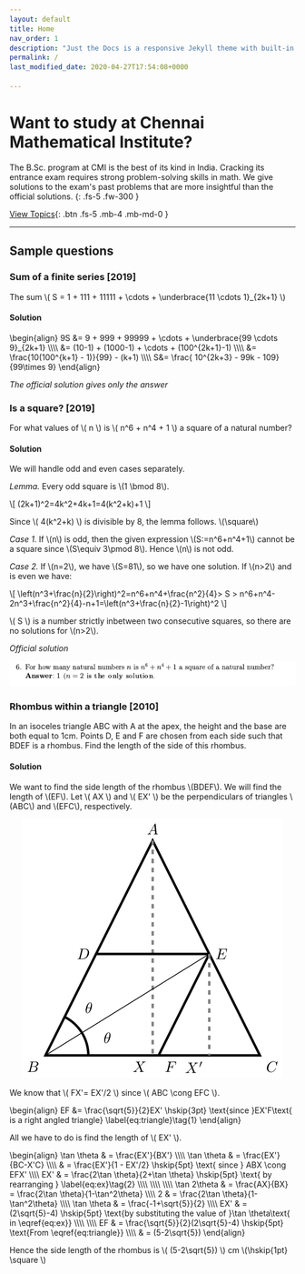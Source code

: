 ```yaml
---
layout: default
title: Home
nav_order: 1
description: "Just the Docs is a responsive Jekyll theme with built-in search that is easily customizable and hosted on GitHub Pages."
permalink: /
last_modified_date: 2020-04-27T17:54:08+0000

---
```


# Want to study at Chennai Mathematical Institute?

The B.Sc. program at CMI is the best of its kind in India. Cracking its entrance exam requires strong problem-solving skills in math.
We give solutions to the exam's past problems that are more insightful than the official solutions.
{: .fs-5 .fw-300 }

[View Topics](/docs/topics){: .btn .fs-5 .mb-4 .mb-md-0 }

---


## Sample questions


### Sum of a finite series [2019]

The sum \\( S = 1 + 111 + 11111 + \cdots + \underbrace{11 \cdots 1}_{2k+1} \\)


#### Solution


\begin{align}
9S &= 9 + 999 + 99999 + \cdots + \underbrace{99 \cdots 9}_{2k+1} \\\\\\\\
 &= (10-1) + (1000-1) + \cdots + (100^{2k+1}-1) \\\\\\\\
 &= \frac{10(100^{k+1} - 1)}{99} - (k+1) \\\\\\\\
S&= \frac{ 10^{2k+3} - 99k - 109}{99\times 9}
\end{align}


*The official solution gives only the answer*

### Is a square? [2019]
For what values of \\( n \\) is \\( n^6 + n^4 + 1 \\) a square of a natural number?



#### Solution

We will handle odd and even cases separately.

*Lemma.* Every odd square is \\(1 \bmod 8\\).

\\[ (2k+1)^2=4k^2+4k+1=4(k^2+k)+1 \\]

Since \\( 4(k^2+k) \\) is divisible by 8, the lemma follows. \\(\square\\)

*Case 1.* If \\(n\\) is odd, then the given expression \\(S:=n^6+n^4+1\\) cannot be a square since \\(S\equiv 3\pmod 8\\). Hence \\(n\\) is not odd.

*Case 2.* If \\(n=2\\), we have \\(S=81\\), so we have one solution. If \\(n>2\\) and is even we have:

\\[ \left(n^3+\frac{n}{2}\right)^2=n^6+n^4+\frac{n^2}{4}> S > n^6+n^4-2n^3+\frac{n^2}{4}-n+1=\left(n^3+\frac{n}{2}-1\right)^2 \\]

\\( S \\) is a number strictly inbetween two consecutive squares, so there are no solutions for \\(n>2\\).


*Official solution*

![](./assets/images/cmi_solution_2019.png)



### Rhombus within a triangle [2010]

In an isoceles triangle ABC  with A at the apex, the height and the base are both equal to
1cm. Points D, E and F are chosen from each side such that BDEF is a rhombus.  Find the length of the side of this rhombus.

#### Solution

We want to find the side length of the rhombus \\(BDEF\\).  We will find the length of \\(EF\\). Let \\( AX \\) and \\( EX' \\) be the perpendiculars of triangles \\(ABC\\) and \\(EFC\\), respectively.

<p style="text-align:center;"><img src="assets/images/cmi2010_bisector.svg"></p>

We know that \\( FX'= EX'/2 \\)  since \\( ABC \cong EFC \\).

\begin{align}
EF &= \frac{\sqrt{5}}{2}EX' \hskip{3pt} \text{since }EX'F\text{ is a right angled triangle}
\label{eq:triangle}\tag{1}
\end{align}


All we have to do is find the length of \\( EX' \\).

\begin{align}
\tan \theta & = \frac{EX'}{BX'} \\\\\\\\
\tan \theta & = \frac{EX'}{BC-X'C} \\\\\\\\
& = \frac{EX'}{1 - EX'/2} \hskip{5pt} \text{ since } ABX \cong EFX' \\\\\\\\
EX' & = \frac{2\tan \theta}{2+\tan \theta} \hskip{5pt} \text{ by rearranging } \label{eq:ex}\tag{2} \\\\\\\\
\\\\\\\\
\\\\\\\\
\tan 2\theta & = \frac{AX}{BX} = \frac{2\tan \theta}{1-\tan^2\theta} \\\\\\\\
2 & = \frac{2\tan \theta}{1-\tan^2\theta} \\\\\\\\
\tan \theta & = \frac{-1+\sqrt{5}}{2} \\\\\\\\
EX' & = (2\sqrt{5}-4) \hskip{5pt} \text{by substituting the value of }\tan \theta\text{ in \eqref{eq:ex}}
\\\\\\\\
\\\\\\\\
EF & = \frac{\sqrt{5}}{2}(2\sqrt{5}-4) \hskip{5pt} \text{From \eqref{eq:triangle}} \\\\\\\\
 & = (5-2\sqrt{5})
\end{align}



Hence the side length of the rhombus is  \\( (5-2\sqrt{5}) \\) cm  \\(\hskip{1pt} \square \\)





